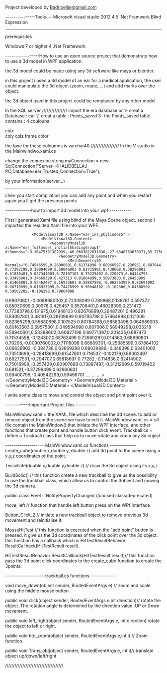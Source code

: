 Project developed by Badr.bellaj@gmail.com

---------------Tools---
Microsoft visual studio 2012
4.5 .Net Framwork
Blind Expression

------------------
prerequisites

Windows 7 or higher
4 .Net Framework

-----------------How to use
an open source project that demonstrate how to use a 3d model in WPF application.

the 3d model could be made using any 3d software like maya or blender.

in this project i used a 3d model of an ear for a medical application, 
the user could manipulate the 3d object (zoom, rotate, ...) and add marks over the object.

the 3d object used in this project could be remplaced by any other model 



In the SQL server 
//////////////// import the era database or 
1- creat a Database : ear
2-creat a table : Points_saved
3- the Points_saved table contains : 4 coulouns 

colx  
coly
colz
frame
color

the tpye for these coloumns is  varchar40
////////////////// 
In the V studio 
in the Mainwindwo.xaml.cs 

change the connexion string     myConnection = new SqlConnection("Server=KHALIDBELLAJ-PC;Database=ear;Trusted_Connection=True");

by your information(server...)

-------------

chen you start compilation you can add any point and when you restart again you ll get the previous points

-------------how to import 3d model into your wpf -----------


First I generated Xaml file using blind of the Maya Scene object. 
second I imported the resulted Xaml file into your WPF.


                <ModelVisual3D x:Name="ear_int_pCylinder5" >
                    <ModelVisual3D.Content>
                        <GeometryModel3D x:Name="ear_fullmodel_initialShadingGroup1" d:Bounds="-9.16475391387939,-46.0683822631836,-27.6348533630371,35.7756147384644,99.5968208312988,78.9489212036133">
                            <GeometryModel3D.Geometry>
                                <MeshGeometry3D Normals="0.74546599,0.26000601,0.61374098 0.68966597,0.226951,0.687644 0.77292198,0.39004099,0.50046003 0.81725901,0.430608,0.38296801 0.61830401,0.087341003,0.78107101 0.73229402,0.220073,0.64444798 0.83498901,0.34669399,0.427313 0.81864899,0.50973803,0.26453999 0.81468803,0.55462497,0.16933601 0.55887598,-0.062263999,0.82691002 0.66710699,0.016923999,0.74476999 0.50940102,-0.162306,0.84508502 0.59502202,-0.106298,0.79664898
0.69070601,-0.0088980002,0.72308099 0.789868,0.138761,0.597372 0.85030699,0.30978,0.425457 0.85706401,0.46028399,0.231472 0.77383798,0.131975,0.61948103 0.82676899,0.26487201,0.496281 0.83007801,0.481617,0.28109699 0.80793798,0.57664698,0.121306 0.82365298,0.55680698,0.107525 0.80784398,0.58583498,0.064689003 0.80163503,0.59575301,0.049594998 0.807006,0.58949298,0.035218 0.58940601,0.53388602,0.60627198
0.69771397,0.201435,0.687473 0.71534598,-0.124307,0.68762499 0.72660297,0.014363,0.68690801 0.70295,-0.0090760002,0.71118098 0.68809301,-0.25685599,0.67864102 0.66636902,-0.384738,0.63869298 0.69039899,-0.348398,0.63401002 0.73513699,-0.28418699,0.61547601 0.716537,-0.102179,0.69002497 0.69277501,-0.294707,0.65818697 0.77282,-0.114836,0.62414902 0.75016999,-0.257429,0.60907698 0.73887497,-0.31212699,0.59719402
0.681521,-0.37299499,0.62960601 0.69400799,-0.40542299,0.59496701..............>
  </GeometryModel3D.Geometry>
                            <GeometryModel3D.Material >
                                <MaterialGroup>
                                    <EmissiveMaterial Brush="Black"/>
                                    <DiffuseMaterial Brush="sc#1, 0.5, 0.5, 0.5"/>
                                    <SpecularMaterial Brush="#00000000" SpecularPower="0"/>
                                </MaterialGroup>
                            </GeometryModel3D.Material>
                        </GeometryModel3D>
                    </ModelVisual3D.Content>
                </ModelVisual3D>



I write some class to move and control the object and print point over it.


------------Important Project files ----------

MainWindow.xaml =  the XAML file which describe the 3d scene. to add or remove object from the scene we have to edit it.
MainWindow.xaml.cs = c# file contain the MainWindow() that initiate the WPF interface, and other functions that create point and handle button click event.
Trackball.cs = define a Trackball class that help us to move rotate and zoom any 3d object.

--------------------MainWindow.xaml.cs functions -------------
create_cube(double x,double y, double z)   add 3d point  to the scene using a x,y,z coordinates of the point.

 Tessellate(double x,double y,double z) // draw the 3d object using its x,y,z


 BuildSolid() // this function create a new trackball to give us the possibility to use the trackball class, which allow us to control the 3object and moving the 3d camera.


public class Freel : INotifyPropertyChanged //unused class(deprecated)

move_left // function that handle left button press on the WPf interface

Button_Click_2 //  initiate a new trackball object to remove previous 3d movement and reinitialise it.

MouseHitTest // this function is executed when the "add point" button is pressed. 
it give us the 3d coordinates of the click point over the 3d object. this function has a callback which is HitTestResultBehavior ResultCallback(HitTestResult result).

HitTestResultBehavior ResultCallback(HitTestResult result)// this function pass the 3d point click coordinates to the create_cube function to create the 3points.



--------------------trackball.cs functions -------------


void move_down(object sender, RoutedEventArgs e) // zoom  and scale using the middle mouse button

public void click(object sender, RoutedEventArgs e,int direction)// rotate the object .The rotation angle is determined by the direction value .UP or Down movement.
 
public void left_right(object sender, RoutedEventArgs e, int direction) rotate the object to left or right.
	
public void btn_zoom(object sender, RoutedEventArgs e,int i) // Zoom function

 public void Trans_obj(object sender, RoutedEventArgs e, int i)// translate object up/down/left/right
	 
/////////////////////////////////////		  


